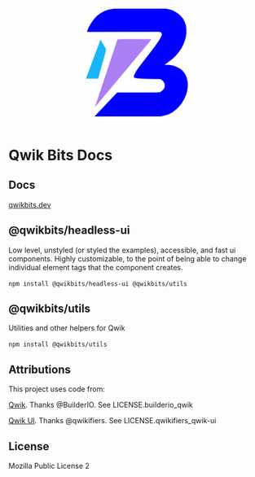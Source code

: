 <p align="center">
  <br>
  <img width="200" src="./apps/docs/public/qwikbits.svg" alt="Qwik BIts">
  <br>
  <br>
</p>

# Qwik Bits Docs


## Docs


<a href="https://qwikbits.dev" target="_blank">qwikbits.dev</a>

## @qwikbits/headless-ui
Low level, unstyled (or styled the examples), accessible, and fast ui components. Highly customizable, to the point of being able to change individual element tags that the component creates.

`npm install @qwikbits/headless-ui @qwikbits/utils`

## @qwikbits/utils
Utilities and other helpers for Qwik 

`npm install @qwikbits/utils`

## Attributions


This project uses code from:

<a href="https://github.com/BuilderIO/qwik">Qwik</a>. Thanks @BuilderIO.
See LICENSE.builderio_qwik

<a href="https://github.com/qwikifiers/qwik-ui">Qwik UI</a>. Thanks @qwikifiers.
See LICENSE.qwikifiers_qwik-ui


## License

Mozilla Public License 2
